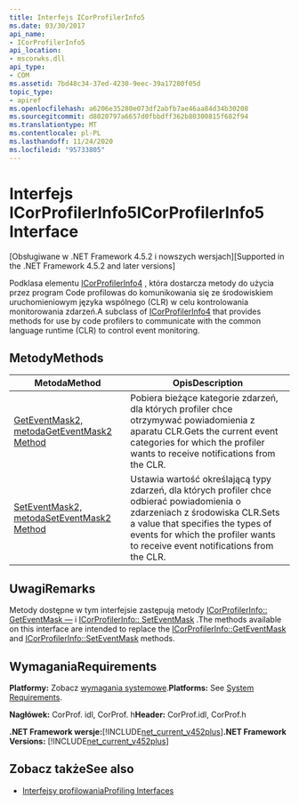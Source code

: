 ```yaml
---
title: Interfejs ICorProfilerInfo5
ms.date: 03/30/2017
api_name:
- ICorProfilerInfo5
api_location:
- mscorwks.dll
api_type:
- COM
ms.assetid: 7bd48c34-37ed-4230-9eec-39a17280f05d
topic_type:
- apiref
ms.openlocfilehash: a6206e35280e073df2abfb7ae46aa84d34b30208
ms.sourcegitcommit: d8020797a6657d0fbbdff362b80300815f682f94
ms.translationtype: MT
ms.contentlocale: pl-PL
ms.lasthandoff: 11/24/2020
ms.locfileid: "95733805"
---
```

# <a name="icorprofilerinfo5-interface"></a><span data-ttu-id="e3fa1-102">Interfejs ICorProfilerInfo5</span><span class="sxs-lookup"><span data-stu-id="e3fa1-102">ICorProfilerInfo5 Interface</span></span>

<span data-ttu-id="e3fa1-103">[Obsługiwane w .NET Framework 4.5.2 i nowszych wersjach]</span><span class="sxs-lookup"><span data-stu-id="e3fa1-103">[Supported in the .NET Framework 4.5.2 and later versions]</span></span>  
  
 <span data-ttu-id="e3fa1-104">Podklasa elementu [ICorProfilerInfo4](icorprofilerinfo4-interface.md) , która dostarcza metody do użycia przez program Code profilowas do komunikowania się ze środowiskiem uruchomieniowym języka wspólnego (CLR) w celu kontrolowania monitorowania zdarzeń.</span><span class="sxs-lookup"><span data-stu-id="e3fa1-104">A subclass of [ICorProfilerInfo4](icorprofilerinfo4-interface.md) that provides methods for use by code profilers to communicate with the common language runtime (CLR) to control event monitoring.</span></span>  
  
## <a name="methods"></a><span data-ttu-id="e3fa1-105">Metody</span><span class="sxs-lookup"><span data-stu-id="e3fa1-105">Methods</span></span>  
  
|<span data-ttu-id="e3fa1-106">Metoda</span><span class="sxs-lookup"><span data-stu-id="e3fa1-106">Method</span></span>|<span data-ttu-id="e3fa1-107">Opis</span><span class="sxs-lookup"><span data-stu-id="e3fa1-107">Description</span></span>|  
|------------|-----------------|  
|[<span data-ttu-id="e3fa1-108">GetEventMask2, metoda</span><span class="sxs-lookup"><span data-stu-id="e3fa1-108">GetEventMask2 Method</span></span>](icorprofilerinfo5-geteventmask2-method.md)|<span data-ttu-id="e3fa1-109">Pobiera bieżące kategorie zdarzeń, dla których profiler chce otrzymywać powiadomienia z aparatu CLR.</span><span class="sxs-lookup"><span data-stu-id="e3fa1-109">Gets the current event categories for which the profiler wants to receive notifications from the CLR.</span></span>|  
|[<span data-ttu-id="e3fa1-110">SetEventMask2, metoda</span><span class="sxs-lookup"><span data-stu-id="e3fa1-110">SetEventMask2 Method</span></span>](icorprofilerinfo5-seteventmask2-method.md)|<span data-ttu-id="e3fa1-111">Ustawia wartość określającą typy zdarzeń, dla których profiler chce odbierać powiadomienia o zdarzeniach z środowiska CLR.</span><span class="sxs-lookup"><span data-stu-id="e3fa1-111">Sets a value that specifies the types of events for which the profiler wants to receive event notifications from the CLR.</span></span>|  
  
## <a name="remarks"></a><span data-ttu-id="e3fa1-112">Uwagi</span><span class="sxs-lookup"><span data-stu-id="e3fa1-112">Remarks</span></span>  

 <span data-ttu-id="e3fa1-113">Metody dostępne w tym interfejsie zastępują metody [ICorProfilerInfo:: GetEventMask —](icorprofilerinfo-geteventmask-method.md) i [ICorProfilerInfo:: SetEventMask](icorprofilerinfo-seteventmask-method.md) .</span><span class="sxs-lookup"><span data-stu-id="e3fa1-113">The methods available on this interface are intended to replace the [ICorProfilerInfo::GetEventMask](icorprofilerinfo-geteventmask-method.md) and [ICorProfilerInfo::SetEventMask](icorprofilerinfo-seteventmask-method.md) methods.</span></span>  
  
## <a name="requirements"></a><span data-ttu-id="e3fa1-114">Wymagania</span><span class="sxs-lookup"><span data-stu-id="e3fa1-114">Requirements</span></span>  

 <span data-ttu-id="e3fa1-115">**Platformy:** Zobacz [wymagania systemowe](../../get-started/system-requirements.md).</span><span class="sxs-lookup"><span data-stu-id="e3fa1-115">**Platforms:** See [System Requirements](../../get-started/system-requirements.md).</span></span>  
  
 <span data-ttu-id="e3fa1-116">**Nagłówek:** CorProf. idl, CorProf. h</span><span class="sxs-lookup"><span data-stu-id="e3fa1-116">**Header:** CorProf.idl, CorProf.h</span></span>  
  
 <span data-ttu-id="e3fa1-117">**.NET Framework wersje:**[!INCLUDE[net_current_v452plus](../../../../includes/net-current-v452plus-md.md)]</span><span class="sxs-lookup"><span data-stu-id="e3fa1-117">**.NET Framework Versions:** [!INCLUDE[net_current_v452plus](../../../../includes/net-current-v452plus-md.md)]</span></span>  
  
## <a name="see-also"></a><span data-ttu-id="e3fa1-118">Zobacz także</span><span class="sxs-lookup"><span data-stu-id="e3fa1-118">See also</span></span>

- [<span data-ttu-id="e3fa1-119">Interfejsy profilowania</span><span class="sxs-lookup"><span data-stu-id="e3fa1-119">Profiling Interfaces</span></span>](profiling-interfaces.md)
